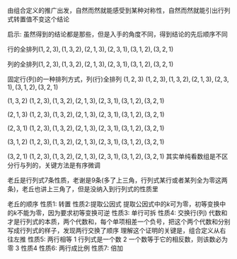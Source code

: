 由组合定义的推广出发，自然而然就能感受到某种对称性，自然而然就能引出行列式转置值不变这个结论

启示: 虽然得到的结论都是那些，但是入手的角度不同，得到结论的先后顺序不同

行的全排列$(1,2,3),(1,3,2),(2,1,3),(2,3,1),(3,1,2),(3,2,1)$

列的全排列$(1,2,3),(1,3,2),(2,1,3),(2,3,1),(3,1,2),(3,2,1)$

固定行(列)的一种排列方式，列(行)全排列
$(1,2,3)$
$(1,2,3),(1,3,2),(2,1,3),(2,3,1),(3,1,2),(3,2,1)$

$(1,3,2)$
$(1,2,3),(1,3,2),(2,1,3),(2,3,1),(3,1,2),(3,2,1)$

$(2,1,3)$
$(1,2,3),(1,3,2),(2,1,3),(2,3,1),(3,1,2),(3,2,1)$

$(2,3,1)$
$(1,2,3),(1,3,2),(2,1,3),(2,3,1),(3,1,2),(3,2,1)$

$(3,1,2)$
$(1,2,3),(1,3,2),(2,1,3),(2,3,1),(3,1,2),(3,2,1)$

$(3,2,1)$
$(1,2,3),(1,3,2),(2,1,3),(2,3,1),(3,1,2),(3,2,1)$
其实单纯看数组是不区分行与列的，关键方法是有序微调

老丘是行列式7条性质，老谢是9条(多了上三角，行列式某行或者某列全为零这两条)，老丘也讲上三角了，但是没纳入到行列式的性质里

老丘的顺序
性质1: 转置
性质2:提取公因式
提取公因式中的$k$可为零，初等变换中的$k$不能为零，因为要求初等变换可逆
性质3: 单行可拆
性质4: 交换行(列)
代数和才是行列式的本质，两个代数和，每个单项相差一个负号，把这个两个代数和分别写成行列式的样子，发现两行交换了顺序
理解这个证明的关键是，组合定义从右往左推
性质5: 两行相等
1 行列式是一个数
2 一个数等于它的相反数，则该数必为零
3 性质4
性质6: 两行成比例
性质7: 倍加
